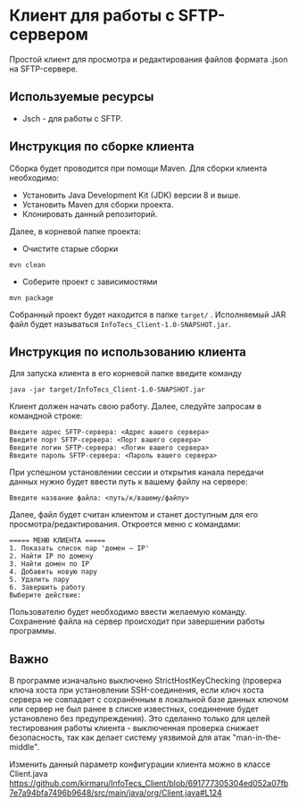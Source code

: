 # Клиент для работы с SFTP-сервером
Простой клиент для просмотра и редактирования файлов формата .json на SFTP-сервере.
## Используемые ресурсы
- Jsch - для работы с SFTP.
## Инструкция по сборке клиента
Сборка будет проводится при помощи Maven.
Для сборки клиента необходимо:
- Установить Java Development Kit (JDK) версии 8 и выше.
- Установить Maven для сборки проекта.
- Клонировать данный репозиторий.

Далее, в корневой папке проекта:
- Очистите старые сборки
```
mvn clean
```
- Соберите проект с зависимостями
```
mvn package
```
Собранный проект будет находится в папке `target/` . Исполняемый JAR файл будет называться `InfoTecs_Client-1.0-SNAPSHOT.jar`.

## Инструкция по использованию клиента

Для запуска клиента в его корневой папке введите команду

`java -jar target/InfoTecs_Client-1.0-SNAPSHOT.jar`

Клиент должен начать свою работу. Далее, следуйте запросам в командной строке:
```
Введите адрес SFTP-сервера: <Адрес вашего сервера>
Введите порт SFTP-сервера: <Порт вашего сервера>
Введите логин SFTP-сервера: <Логин вашего сервера>
Введите пароль SFTP-сервера: <Пароль вашего сервера>
```
При успешном установлении сессии и открытия канала передачи данных нужно будет ввести путь к вашему файлу на сервере:

`Введите название файла: <путь/к/вашему/файлу>`

Далее, файл будет считан клиентом и станет доступным для его просмотра/редактирования. Откроется меню с командами:
```
===== МЕНЮ КЛИЕНТА =====
1. Показать список пар 'домен – IP'
2. Найти IP по домену
3. Найти домен по IP
4. Добавить новую пару
5. Удалить пару
6. Завершить работу
Выберите действие: 
```
Пользователю будет необходимо ввести желаемую команду. Сохранение файла на сервер происходит при завершении работы программы. 
## Важно
В программе изначально выключено StrictHostKeyChecking (проверка ключа хоста при установлении SSH-соединения, если ключ хоста сервера не совпадает с сохранённым в локальной базе данных ключом или сервер не был ранее в списке известных, соединение будет установлено без предупреждения). Это сделанно только для целей тестирования работы клиента - выключенная проверка снижает безопасность, так как делает систему уязвимой для атак "man-in-the-middle". 

Изменить данный параметр конфигурации клиента можно в классе Client.java https://github.com/kirmaru/InfoTecs_Client/blob/691777305304ed052a07fb7e7a94bfa7496b9648/src/main/java/org/Client.java#L124

